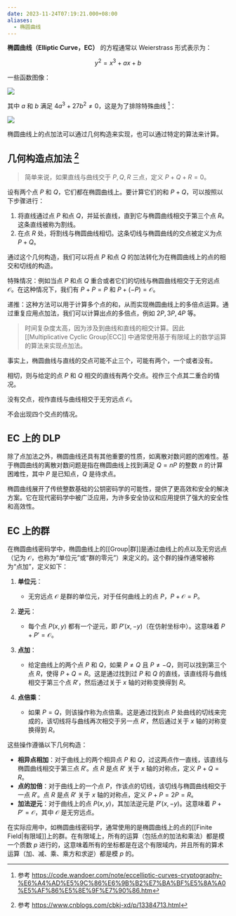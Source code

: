 ```yaml
---
date: 2023-11-24T07:19:21.000+08:00
aliases:
  - 椭圆曲线
---
```


**椭圆曲线（Elliptic Curve，EC）** 的方程通常以 Weierstrass 形式表示为：

$$
 y^2 = x^3 + ax + b 
$$

一些函数图像：

![](https://code.wandoer.com/wp-content/uploads/2018/09/ecc.png)

其中 $a$ 和 $b$ 满足 $4a^3 + 27b^2 \neq 0$，这是为了排除特殊曲线 [^1]：

![](https://code.wandoer.com/wp-content/uploads/2018/09/notecc.png)

椭圆曲线上的点加法可以通过几何构造来实现，也可以通过特定的算法来计算。

## 几何构造点加法 [^2]

> 简单来说，如果直线与曲线交于 $P,Q,R$ 三点，定义 $P+Q+R=0$。

设有两个点 $P$ 和 $Q$，它们都在椭圆曲线上。要计算它们的和 $P + Q$，可以按照以下步骤进行：

1. 将直线通过点 $P$ 和点 $Q$，并延长直线，直到它与椭圆曲线相交于第三个点 $R$。这条直线被称为割线。
2. 在点 $R$ 处，将割线与椭圆曲线相切。这条切线与椭圆曲线的交点被定义为点 $P + Q$。

通过这个几何构造，我们可以将点 $P$ 和点 $Q$ 的加法转化为在椭圆曲线上的点的相交和切线的构造。

特殊情况：例如当点 $P$ 和点 $Q$ 重合或者它们的切线与椭圆曲线相交于无穷远点 $\mathcal{O}$。在这种情况下，我们有 $P + P = P$ 和 $P + (-P) = \mathcal{O}$。

递推：这种方法可以用于计算多个点的和，从而实现椭圆曲线上的多倍点运算。通过重复应用点加法，我们可以计算出点的多倍点，例如 $2P, 3P, 4P$ 等。

> 时间复杂度太高，因为涉及到曲线和直线的相交计算。因此 [[Multiplicative Cyclic Group|ECC]] 中通常使用基于有限域上的数学运算的算法来实现点加法。

事实上，椭圆曲线与直线的交点可能不止三个，可能有两个，一个或者没有。

相切，则与给定的点 $P$ 和 $Q$ 相交的直线有两个交点。视作三个点其二重合的情况。

没有交点，视作直线与曲线相交于无穷远点 $\mathcal{O}$。

不会出现四个交点的情况。

## EC 上的 DLP

除了点加法之外，椭圆曲线还具有其他重要的性质，如离散对数问题的困难性。基于椭圆曲线的离散对数问题是指在椭圆曲线上找到满足 $Q = nP$ 的整数 $n$ 的计算困难性，其中 $P$ 是已知点，$Q$ 是待求点。

椭圆曲线展开了传统整数基础的公钥密码学的可能性，提供了更高效和安全的解决方案。它在现代密码学中被广泛应用，为许多安全协议和应用提供了强大的安全性和高效性。

## EC 上的群

在椭圆曲线密码学中，椭圆曲线上的[[Group|群]]是通过曲线上的点以及无穷远点（记为 $\mathcal{O}$，也称为“单位元”或“群的零元”）来定义的。这个群的操作通常被称为“点加”，定义如下：

1. **单位元**：
   - 无穷远点 $\mathcal{O}$ 是群的单位元，对于任何曲线上的点 $P$，$P + \mathcal{O} = P$。

2. **逆元**：
   - 每个点 $P(x, y)$ 都有一个逆元，即 $P'(x, -y)$（在仿射坐标中）。这意味着 $P + P' = \mathcal{O}$。

3. **点加**：
   - 给定曲线上的两个点 $P$ 和 $Q$，如果 $P \neq Q$ 且 $P \neq -Q$，则可以找到第三个点 $R$，使得 $P + Q = R$。这是通过找到过 $P$ 和 $Q$ 的直线，该直线将与曲线相交于第三个点 $R'$，然后通过关于 $x$ 轴的对称变换得到 $R$。

4. **点倍乘**：
   - 如果 $P = Q$，则该操作称为点倍乘。这是通过找到点 $P$ 处曲线的切线来完成的，该切线将与曲线再次相交于另一点 $R'$，然后通过关于 $x$ 轴的对称变换得到 $R$。

这些操作遵循以下几何构造：

- **相异点相加**：对于曲线上的两个相异点 $P$ 和 $Q$，过这两点作一直线，该直线与椭圆曲线相交于第三点 $R'$。点 $R$ 是点 $R'$ 关于 $x$ 轴的对称点，定义 $P + Q = R$。
- **点的加倍**：对于曲线上的一个点 $P$，作该点的切线，该切线与椭圆曲线相交于一点 $R'$。点 $R$ 是点 $R'$ 关于 $x$ 轴的对称点，定义 $P + P = 2P = R$。
- **加法逆元**：对于曲线上的点 $P(x, y)$，其加法逆元是 $P'(x, -y)$。这意味着 $P + P' = \mathcal{O}$，其中 $\mathcal{O}$ 是无穷远点。

在实际应用中，如椭圆曲线密码学，通常使用的是椭圆曲线上的点的[[Finite Field|有限域]]上的群。在有限域上，所有的运算（包括点的加法和乘法）都是模一个质数 $p$ 进行的，这意味着所有的坐标都是在这个有限域内，并且所有的算术运算（加、减、乘、乘方和求逆）都是模 $p$ 的。

[^1]: 参考 <https://code.wandoer.com/note/eccelliptic-curves-cryptography-%E6%A4%AD%E5%9C%86%E6%9B%B2%E7%BA%BF%E5%8A%A0%E5%AF%86%E5%8E%9F%E7%90%86.htm>
[^2]: 参考 <https://www.cnblogs.com/cbkj-xd/p/13384713.html>
